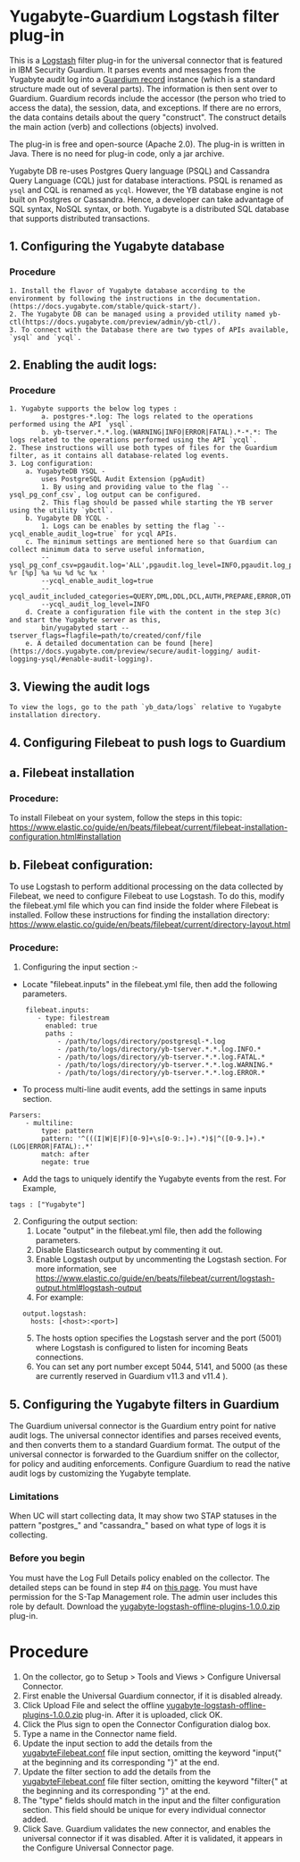 # Yugabyte-Guardium Logstash filter plug-in

This is a [Logstash](https://github.com/elastic/logstash) filter plug-in for the universal connector that is featured in IBM Security Guardium. It parses events and messages from the Yugabyte audit log into a [Guardium record](https://github.com/IBM/universal-connectors/blob/main/common/src/main/java/com/ibm/guardium/universalconnector/commons/structures/Record.java) instance (which is a standard structure made out of several parts). The information is then sent over to Guardium. Guardium records include the accessor (the person who tried to access the data), the session, data, and exceptions. If there are no errors, the data contains details about the query "construct". The construct details the main action (verb) and collections (objects) involved.

The plug-in is free and open-source (Apache 2.0). The plug-in is written in Java. There is no need for plug-in code, only a jar archive.

Yugabyte DB re-uses Postgres Query language (PSQL) and Cassandra Query Language (CQL) just for database interactions. PSQL is renamed as `ysql` and CQL is renamed as `ycql`. However, the YB database engine is not built on Postgres or Cassandra. 
Hence, a developer can take advantage of SQL syntax, NoSQL syntax, or both. Yugabyte is a distributed SQL database that supports distributed transactions.

## 1. Configuring the Yugabyte database

### Procedure
```
1. Install the flavor of Yugabyte database according to the environment by following the instructions in the documentation.(https://docs.yugabyte.com/stable/quick-start/).
2. The Yugabyte DB can be managed using a provided utility named yb-ctl(https://docs.yugabyte.com/preview/admin/yb-ctl/).
3. To connect with the Database there are two types of APIs available, `ysql` and `ycql`.
```
## 2. Enabling the audit logs:

### Procedure
```
1. Yugabyte supports the below log types :
		a. postgres-*.log: The logs related to the operations performed using the API `ysql`.
		b. yb-tserver.*.*.log.(WARNING|INFO|ERROR|FATAL).*-*.*: The logs related to the operations performed using the API `ycql`.
2. These instructions will use both types of files for the Guardium filter, as it contains all database-related log events.
3. Log configuration: 
    a. YugabyteDB YSQL -
        uses PostgreSQL Audit Extension (pgAudit)
        1. By using and providing value to the flag `--ysql_pg_conf_csv`, log output can be configured.
        2. This flag should be passed while starting the YB server using the utility `ybctl`.
    b. Yugabyte DB YCQL -
        1. Logs can be enables by setting the flag `--ycql_enable_audit_log=true` for ycql APIs.
    c. The minimum settings are mentioned here so that Guardium can collect minimum data to serve useful information,
        --ysql_pg_conf_csv=pgaudit.log='ALL',pgaudit.log_level=INFO,pgaudit.log_parameter=true,pgaudit.log_relation=on,log_line_prefix='%n %r [%p] %a %u %d %c %x '
        --ycql_enable_audit_log=true
        --ycql_audit_included_categories=QUERY,DML,DDL,DCL,AUTH,PREPARE,ERROR,OTHER
        --ycql_audit_log_level=INFO
    d. Create a configuration file with the content in the step 3(c) and start the Yugabyte server as this,
        bin/yugabyted start --tserver_flags=flagfile=path/to/created/conf/file
    e. A detailed documentation can be found [here](https://docs.yugabyte.com/preview/secure/audit-logging/	audit-logging-ysql/#enable-audit-logging).
```
## 3. Viewing the audit logs
```
To view the logs, go to the path `yb_data/logs` relative to Yugabyte installation directory.
```
## 4. Configuring Filebeat to push logs to Guardium

## a. Filebeat installation

### Procedure:

To install Filebeat on your system, follow the steps in this topic:
    https://www.elastic.co/guide/en/beats/filebeat/current/filebeat-installation-configuration.html#installation

## b. Filebeat configuration:

To use Logstash to perform additional processing on the data collected by Filebeat, we need to configure Filebeat to use Logstash. To do this, modify the filebeat.yml file which you can find inside the folder where Filebeat is installed. Follow these instructions for finding the installation directory: https://www.elastic.co/guide/en/beats/filebeat/current/directory-layout.html

### Procedure:

1. Configuring the input section :-

* Locate "filebeat.inputs" in the filebeat.yml file, then add the following parameters.
```
    filebeat.inputs:
       - type: filestream
         enabled: true
         paths : 
            - /path/to/logs/directory/postgresql-*.log
            - /path/to/logs/directory/yb-tserver.*.*.log.INFO.*
            - /path/to/logs/directory/yb-tserver.*.*.log.FATAL.*
            - /path/to/logs/directory/yb-tserver.*.*.log.WARNING.*
            - /path/to/logs/directory/yb-tserver.*.*.log.ERROR.*
```
* To process multi-line audit events, add the settings in same inputs section.
```
Parsers:
    - multiline:
        type: pattern
        pattern: '^(((I|W|E|F)[0-9]+\s[0-9:.]+).*)$|^([0-9.]+).*(LOG|ERROR|FATAL):.*'
        match: after
        negate: true
```
* Add the tags to uniquely identify the Yugabyte events from the rest. For Example,
```
tags : ["Yugabyte"]
```

2. Configuring the output section:
   1. Locate "output" in the filebeat.yml file, then add the following parameters. 
   2. Disable Elasticsearch output by commenting it out. 
   3. Enable Logstash output by uncommenting the Logstash section. For more information, see https://www.elastic.co/guide/en/beats/filebeat/current/logstash-output.html#logstash-output
   4. For example:
	```
	output.logstash:
      hosts: [<host>:<port>]
	```
   5. The hosts option specifies the Logstash server and the port (5001) where Logstash is configured to listen for incoming Beats connections. 
   6. You can set any port number except 5044, 5141, and 5000 (as these are currently reserved in Guardium v11.3 and v11.4 ).

## 5. Configuring the Yugabyte filters in Guardium

The Guardium universal connector is the Guardium entry point for native audit logs. The universal connector identifies and parses received events, and then converts them to a standard Guardium format. The output of the universal connector is forwarded to the Guardium sniffer on the collector, for policy and auditing enforcements. Configure Guardium to read the native audit logs by customizing the Yugabyte template.

### Limitations
When UC will start collecting data, It may show two STAP statuses in the pattern "postgres_<server-host-name>" and "cassandra_<server-host-name>" based on what type of logs it is collecting.

### Before you begin

 You must have the Log Full Details policy enabled on the collector. The detailed steps can be found in step #4 on [this page](https://www.ibm.com/docs/en/guardium/11.4?topic=dpi-installing-testing-filter-input-plug-in-staging-guardium-system).
 You must have permission for the S-Tap Management role. The admin user includes this role by default.
 Download the [yugabyte-logstash-offline-plugins-1.0.0.zip](https://github.com/IBM/universal-connectors/blob/main/filter-plugin/logstash-filter-yugabyte-guardium/YugabytedbOverFilebeatPackage/YugabyteDB/yugabytedb-logstash-offline-plugins-1.0.0.zip) plug-in.

# Procedure

1. On the collector, go to Setup > Tools and Views > Configure Universal Connector.
2. First enable the Universal Guardium connector, if it is disabled already.
3. Click Upload File and select the offline [yugabyte-logstash-offline-plugins-1.0.0.zip](https://github.com/IBM/universal-connectors/blob/main/filter-plugin/logstash-filter-yugabyte-guardium/YugabytedbOverFilebeatPackage/YugabyteDB/yugabytedb-logstash-offline-plugins-1.0.0.zip) plug-in. After it is uploaded, click OK.
4. Click the Plus sign to open the Connector Configuration dialog box.
5. Type a name in the Connector name field.
6. Update the input section to add the details from the [yugabyteFilebeat.conf](https://github.com/IBM/universal-connectors/blob/main/filter-plugin/logstash-filter-yugabyte-guardium/yugabyteFilebeat.conf) file input section, omitting the keyword "input{" at the beginning and its corresponding "}" at the end.
7. Update the filter section to add the details from the [yugabyteFilebeat.conf](https://github.com/IBM/universal-connectors/blob/main/filter-plugin/logstash-filter-yugabyte-guardium/yugabyteFilebeat.conf)  file filter section, omitting the keyword "filter{" at the beginning and its corresponding "}" at the end.
8. The "type" fields should match in the input and the filter configuration section. This field should be unique for  every individual connector added.
9. Click Save. Guardium validates the new connector, and enables the universal connector if it was disabled. After it is validated, it appears in the Configure Universal Connector page.

